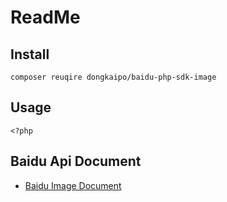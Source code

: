 # ReadMe

## Install

```
composer reuqire dongkaipo/baidu-php-sdk-image
```

## Usage

```
<?php

```

## Baidu Api Document

* [Baidu Image Document](https://cloud.baidu.com/doc/IMAGERECOGNITION/ImageClassify-PHP-SDK.html)
